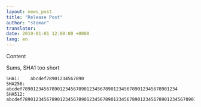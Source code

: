 ```yaml
---
layout: news_post
title: "Release Post"
author: "stomar"
translator:
date: 2019-01-01 12:00:00 +0000
lang: en
---
```


Content

Sums, SHA1 too short

    SHA1:    abcdef78901234567890
    SHA256:  abcdef7890123456789012345678901234567890123456789012345678901234
    SHA512:  abcdef78901234567890123456789012345678901234567890123456789012345678901234567890123456789012345678901234567890123456789012345678
